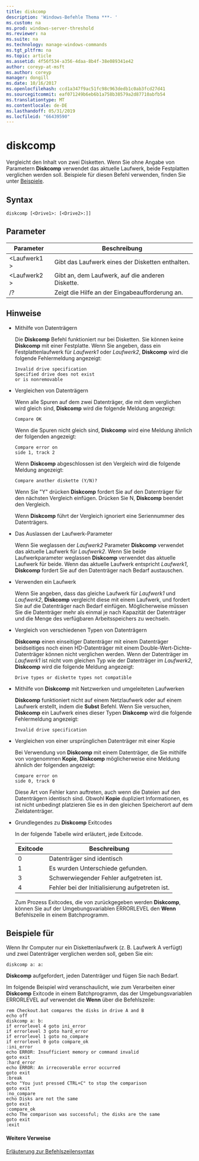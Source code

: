 ```yaml
---
title: diskcomp
description: 'Windows-Befehle Thema ***- '
ms.custom: na
ms.prod: windows-server-threshold
ms.reviewer: na
ms.suite: na
ms.technology: manage-windows-commands
ms.tgt_pltfrm: na
ms.topic: article
ms.assetid: 4f56f534-a356-4daa-8b4f-38e089341e42
author: coreyp-at-msft
ms.author: coreyp
manager: dongill
ms.date: 10/16/2017
ms.openlocfilehash: ccd1a347f9ac51fc98c963dedb1c0ab3fcd27d41
ms.sourcegitcommit: eaf071249b6eb6b1a758b38579a2d87710abfb54
ms.translationtype: MT
ms.contentlocale: de-DE
ms.lasthandoff: 05/31/2019
ms.locfileid: "66439590"
---
```

# <a name="diskcomp"></a>diskcomp



Vergleicht den Inhalt von zwei Disketten. Wenn Sie ohne Angabe von Parametern **Diskcomp** verwendet das aktuelle Laufwerk, beide Festplatten verglichen werden soll. Beispiele für diesen Befehl verwenden, finden Sie unter [Beispiele](#BKMK_examples).

## <a name="syntax"></a>Syntax

```
diskcomp [<Drive1>: [<Drive2>:]]
```

## <a name="parameters"></a>Parameter

|Parameter|Beschreibung|
|---------|-----------|
|\<Laufwerk1 >|Gibt das Laufwerk eines der Disketten enthalten.|
|\<Laufwerk2 >|Gibt an, dem Laufwerk, auf die anderen Diskette.|
|/?|Zeigt die Hilfe an der Eingabeaufforderung an.|

## <a name="remarks"></a>Hinweise

- Mithilfe von Datenträgern

  Die **Diskcomp** Befehl funktioniert nur bei Disketten. Sie können keine **Diskcomp** mit einer Festplatte. Wenn Sie angeben, dass ein Festplattenlaufwerk für *Laufwerk1* oder *Laufwerk2*, **Diskcomp** wird die folgende Fehlermeldung angezeigt:  
  ```
  Invalid drive specification
  Specified drive does not exist
  or is nonremovable
  ```  
- Vergleichen von Datenträgern

  Wenn alle Spuren auf dem zwei Datenträger, die mit dem verglichen wird gleich sind, **Diskcomp** wird die folgende Meldung angezeigt:  
  ```
  Compare OK
  ```  
  Wenn die Spuren nicht gleich sind, **Diskcomp** wird eine Meldung ähnlich der folgenden angezeigt:  
  ```
  Compare error on
  side 1, track 2
  ```  
  Wenn **Diskcomp** abgeschlossen ist den Vergleich wird die folgende Meldung angezeigt:  
  ```
  Compare another diskette (Y/N)?
  ```  
  Wenn Sie "Y" drücken **Diskcomp** fordert Sie auf den Datenträger für den nächsten Vergleich einfügen. Drücken Sie N, **Diskcomp** beendet den Vergleich.

  Wenn **Diskcomp** führt der Vergleich ignoriert eine Seriennummer des Datenträgers.
- Das Auslassen der Laufwerk-Parameter

  Wenn Sie weglassen der *Laufwerk2* Parameter **Diskcomp** verwendet das aktuelle Laufwerk für *Laufwerk2*. Wenn Sie beide Laufwerkparameter weglassen **Diskcomp** verwendet das aktuelle Laufwerk für beide. Wenn das aktuelle Laufwerk entspricht *Laufwerk1*, **Diskcomp** fordert Sie auf den Datenträger nach Bedarf austauschen.
- Verwenden ein Laufwerk

  Wenn Sie angeben, dass das gleiche Laufwerk für *Laufwerk1* und *Laufwerk2*, **Diskcomp** vergleicht diese mit einem Laufwerk, und fordert Sie auf die Datenträger nach Bedarf einfügen. Möglicherweise müssen Sie die Datenträger mehr als einmal je nach Kapazität der Datenträger und die Menge des verfügbaren Arbeitsspeichers zu wechseln.
- Vergleich von verschiedenen Typen von Datenträgern

  **Diskcomp** einen einseitiger Datenträger mit einem Datenträger beidseitiges noch einen HD-Datenträger mit einem Double-Wert-Dichte-Datenträger können nicht verglichen werden. Wenn der Datenträger im *Laufwerk1* ist nicht vom gleichen Typ wie der Datenträger im *Laufwerk2*, **Diskcomp** wird die folgende Meldung angezeigt:  
  ```
  Drive types or diskette types not compatible
  ```  
- Mithilfe von **Diskcomp** mit Netzwerken und umgeleiteten Laufwerken

  **Diskcomp** funktioniert nicht auf einem Netzlaufwerk oder auf einem Laufwerk erstellt, indem die **Subst** Befehl. Wenn Sie versuchen, **Diskcomp** ein Laufwerk eines dieser Typen **Diskcomp** wird die folgende Fehlermeldung angezeigt:  
  ```
  Invalid drive specification
  ```  
- Vergleichen von einer ursprünglichen Datenträger mit einer Kopie

  Bei Verwendung von **Diskcomp** mit einem Datenträger, die Sie mithilfe von vorgenommen **Kopie**, **Diskcomp** möglicherweise eine Meldung ähnlich der folgenden angezeigt:  
  ```
  Compare error on 
  side 0, track 0
  ```  
  Diese Art von Fehler kann auftreten, auch wenn die Dateien auf den Datenträgern identisch sind. Obwohl **Kopie** dupliziert Informationen, es ist nicht unbedingt platzieren Sie es in den gleichen Speicherort auf dem Zieldatenträger.
- Grundlegendes zu **Diskcomp** Exitcodes

  In der folgende Tabelle wird erläutert, jede Exitcode.  

  |Exitcode|Beschreibung|
  |---------|-----------|
  |0|Datenträger sind identisch|
  |1|Es wurden Unterschiede gefunden.|
  |3|Schwerwiegender Fehler aufgetreten ist.|
  |4|Fehler bei der Initialisierung aufgetreten ist.|

  Zum Prozess Exitcodes, die von zurückgegeben werden **Diskcomp**, können Sie auf der Umgebungsvariablen ERRORLEVEL den **Wenn** Befehlszeile in einem Batchprogramm.

## <a name="BKMK_examples"></a>Beispiele für

Wenn Ihr Computer nur ein Diskettenlaufwerk (z. B. Laufwerk A verfügt) und zwei Datenträger verglichen werden soll, geben Sie ein:
```
diskcomp a: a:
```
**Diskcomp** aufgefordert, jeden Datenträger und fügen Sie nach Bedarf.

Im folgende Beispiel wird veranschaulicht, wie zum Verarbeiten einer **Diskcomp** Exitcode in einem Batchprogramm, das der Umgebungsvariablen ERRORLEVEL auf verwendet die **Wenn** über die Befehlszeile:
```
rem Checkout.bat compares the disks in drive A and B 
echo off 
diskcomp a: b: 
if errorlevel 4 goto ini_error 
if errorlevel 3 goto hard_error 
if errorlevel 1 goto no_compare
if errorlevel 0 goto compare_ok 
:ini_error 
echo ERROR: Insufficient memory or command invalid 
goto exit 
:hard_error 
echo ERROR: An irrecoverable error occurred 
goto exit 
:break 
echo "You just pressed CTRL+C" to stop the comparison 
goto exit 
:no_compare 
echo Disks are not the same 
goto exit 
:compare_ok 
echo The comparison was successful; the disks are the same 
goto exit 
:exit
```

#### <a name="additional-references"></a>Weitere Verweise

[Erläuterung zur Befehlszeilensyntax](command-line-syntax-key.md)
